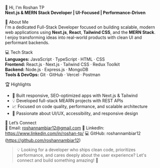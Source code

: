 👋 Hi, I'm Roshan TP  
**Next.js & MERN Stack Developer | UI-Focused | Performance-Driven**

🚀 About Me  
I'm a dedicated Full-Stack Developer focused on building scalable, modern web applications using **Next.js**, **React**, **Tailwind CSS**, and the **MERN Stack**. I enjoy transforming ideas into real-world products with clean UI and performant backends.

💻 Tech Stack  
**Languages:** JavaScript · TypeScript · HTML · CSS  
**Frontend:** React.js · Next.js · Tailwind CSS · Redux Toolkit  
**Backend:** Node.js · Express.js · MongoDB  
**Tools & DevOps:** Git · GitHub · Vercel · Postman  

🏆 Highlights  
- 🚀 Built responsive, SEO-optimized apps with Next.js & Tailwind  
- 💡 Developed full-stack MEARN projects with  REST APIs  
- 📈 Focused on code quality, performance, and scalable architecture  
- 🎨 Passionate about UI/UX, accessibility, and responsive design  


🤝 Let’s Connect  
📧 Email: roshannambiar12@gmail.com
🔗 LinkedIn: https://www.linkedin.com/in/roshan-tp/
💻 GitHub: roshannambiar12 (https://github.com/roshannambiar12)


> 💡 Looking for a developer who ships clean code, prioritizes performance, and cares deeply about the user experience? Let's connect and build something amazing! 🚀

